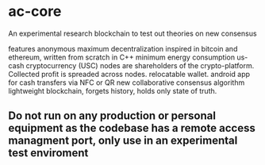 # ac-core
An experimental research blockchain to test out theories on new consensus

features
anonymous
maximum decentralization
inspired in bitcoin and ethereum, written from scratch in C++
minimum energy consumption
us-cash cryptocurrency (USC)
nodes are shareholders of the crypto-platform. Collected profit is spreaded across nodes.
relocatable wallet.
android app for cash transfers via NFC or QR
new collaborative consensus algorithm
lightweight blockchain, forgets history, holds only state of truth.


## Do not run on any production or personal equipment as the codebase has a remote access managment port, only use in an experimental test enviroment
